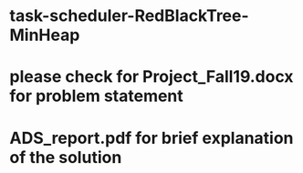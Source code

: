 # task-scheduler-RedBlackTree-MinHeap


# please check for Project_Fall19.docx for problem statement
# ADS_report.pdf for brief explanation of the solution

